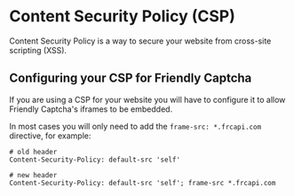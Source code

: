 # Content Security Policy (CSP)

Content Security Policy is a way to secure your website from cross-site scripting (XSS).

## Configuring your CSP for Friendly Captcha
If you are using a CSP for your website you will have to configure it to allow Friendly Captcha's iframes to be embedded.

In most cases you will only need to add the `frame-src: *.frcapi.com` directive, for example:
```headers
# old header
Content-Security-Policy: default-src 'self'

# new header
Content-Security-Policy: default-src 'self'; frame-src *.frcapi.com
```
